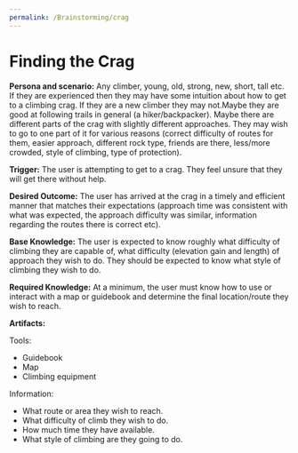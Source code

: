 ```yaml
---
permalink: /Brainstorming/crag
---
```


# Finding the Crag

**Persona and scenario:** Any climber, young, old, strong, new, short, tall etc. If they are experienced then they may have some intuition about how to get to a climbing crag. If they are a new climber they may not.Maybe they are good at following trails in general (a hiker/backpacker). Maybe there are different parts of the crag with slightly different approaches. They may wish to go to one part of it for various reasons (correct difficulty of routes for them, easier approach, different rock type, friends are there, less/more crowded, style of climbing, type of protection).

**Trigger:** The user is attempting to get to a crag. They feel unsure that they will get there without help.

**Desired Outcome:** The user has arrived at the crag in a timely and efficient manner that matches their expectations (approach time was consistent with what was expected, the approach difficulty was similar, information regarding the routes there is correct etc).

**Base Knowledge:** The user is expected to know roughly what difficulty of climbing they are capable of, what difficulty (elevation gain and length) of approach they wish to do. They should be expected to know what style of climbing they wish to do. 

**Required Knowledge:** At a minimum, the user must know how to use or interact with a map or guidebook and determine the final location/route they wish to reach.

**Artifacts:**

Tools:

- Guidebook
- Map
- Climbing equipment

Information:

- What route or area they wish to reach.
- What difficulty of climb they wish to do.
- How much time they have available.
- What style of climbing are they going to do.
